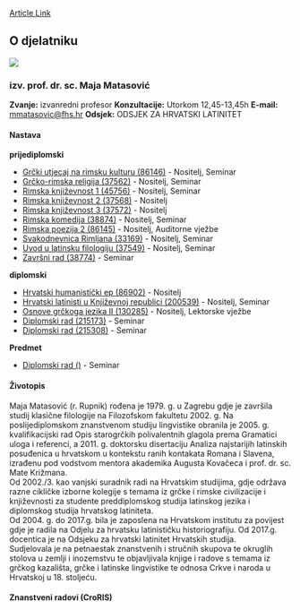 [Article Link](https://www.fhs.hr/djelatnik/maja.matasovic)

## O djelatniku
![](https://www.fhs.hr/images/users_profiles/profilna.PNG)
###  izv. prof. dr. sc. Maja Matasović 
**Zvanje:**
izvanredni profesor 
**Konzultacije:**
Utorkom 12,45-13,45h
**E-mail:**
[mmatasovic@fhs.hr](javascript:startMail\('zzgnfnibpvs@fuu.e'\);)
**Odsjek:**
ODSJEK ZA HRVATSKI LATINITET 
#### Nastava
**prijediplomski**
  * [Grčki utjecaj na rimsku kulturu (86146)](https://www.fhs.hr/predmet/gunrk) - Nositelj, Seminar
  * [Grčko-rimska religija (37562)](https://www.fhs.hr/predmet/grcrel) - Nositelj, Seminar
  * [Rimska književnost 1 (45756)](https://www.fhs.hr/predmet/rimknj1) - Nositelj, Seminar
  * [Rimska književnost 2 (37568)](https://www.fhs.hr/predmet/rimknj2) - Nositelj
  * [Rimska književnost 3 (37572)](https://www.fhs.hr/predmet/rimknj3) - Nositelj
  * [Rimska komedija (38874)](https://www.fhs.hr/predmet/rimkom) - Nositelj, Seminar
  * [Rimska poezija 2 (86145)](https://www.fhs.hr/predmet/rimpoe2) - Nositelj, Auditorne vježbe
  * [Svakodnevnica Rimljana (33169)](https://www.fhs.hr/predmet/svarim) - Nositelj, Seminar
  * [Uvod u latinsku filologiju (37549)](https://www.fhs.hr/predmet/uulf) - Nositelj, Seminar
  * [Završni rad (38774)](https://www.fhs.hr/predmet/zavrad) - Seminar


**diplomski**
  * [Hrvatski humanistički ep (86902)](https://www.fhs.hr/predmet/hhe) - Nositelj
  * [Hrvatski latinisti u Književnoj republici (200539)](https://www.fhs.hr/predmet/hlukr) - Nositelj, Seminar
  * [Osnove grčkoga jezika II (130285)](https://www.fhs.hr/predmet/ogj2) - Nositelj, Lektorske vježbe
  * [Diplomski rad (215173)](https://www.fhs.hr/predmet/diprad_g) - Seminar
  * [Diplomski rad (215308)](https://www.fhs.hr/predmet/diprad_h) - Seminar


**Predmet**
  * [Diplomski rad ()](https://www.fhs.hr/predmet/diprad_d) - Seminar


#### Životopis
Maja Matasović (r. Rupnik) rođena je 1979. g. u Zagrebu gdje je završila studij klasične filologije na Filozofskom fakultetu 2002. g. Na poslijediplomskom znanstvenom studiju lingvistike obranila je 2005. g. kvalifikacijski rad Opis starogrčkih polivalentnih glagola prema Gramatici uloga i referenci, a 2011. g. doktorsku disertaciju Analiza najstarijih latinskih posuđenica u hrvatskom u kontekstu ranih kontakata Romana i Slavena, izrađenu pod vodstvom mentora akademika Augusta Kovačeca i prof. dr. sc. Mate Križmana.  
Od 2002./3. kao vanjski suradnik radi na Hrvatskim studijima, gdje održava razne cikličke izborne kolegije s temama iz grčke i rimske civilizacije i književnosti za studente preddiplomskog studija latinskog jezika i diplomskog studija hrvatskog latiniteta.  
Od 2004. g. do 2017.g. bila je zaposlena na Hrvatskom institutu za povijest gdje je radila na Odjelu za hrvatsku latinističku historiografiju. Od 2017.g. docentica je na Odsjeku za hrvatski latinitet Hrvatskih studija.  
Sudjelovala je na petnaestak znanstvenih i stručnih skupova te okruglih stolova u zemlji i inozemstvu te objavljivala knjige i radove s temama iz grčkog kazališta, grčke i latinske lingvistike te odnosa Crkve i naroda u Hrvatskoj u 18. stoljeću.
#### Znanstveni radovi (CroRIS)

